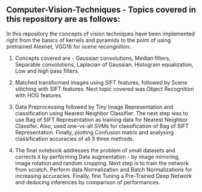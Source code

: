 ## Computer-Vision-Techniques - Topics covered in this repository are as follows:

In this repository the concepts of vision techniques have been implemented right from the basics of kernels and pyramids to the point of using pretrained Alexnet, VGG16 for scene recongnition.

1. Concepts covered  are - Gaussian convolutions, Median filters,  Separable convolutions, Laplacian of Gaussian, Histogram equalization, Low and high pass filters.

2. Matched transformed images using SIFT features, followed by Scene stitching with SIFT features. Next topic covered was Object Recognition with HOG features

3. Data Preprocessing followed by Tiny Image Representation and classification using Nearest Neighbor Classifier. The next step was to use Bag of SIFT Representation as training data for Nearest Neighbor Classifer. Also, used one-vs-all SVMs for classification of Bag of SIFT Representation. Finally, plotting Confusion matrix and analysing classification accuracies of all 3 three methods.

4. The final notebook addresses the problem of small datasets and corrects it by performing Data augmentation - by image mirroring, image rotation and random cropping. Next step is to train the network from scratch. Perform data Normalization and Batch Normalizations for increasing accuracies. Finally, fine Tuning a Pre-Trained Deep Network and deducing inferences by comparison of performances.
